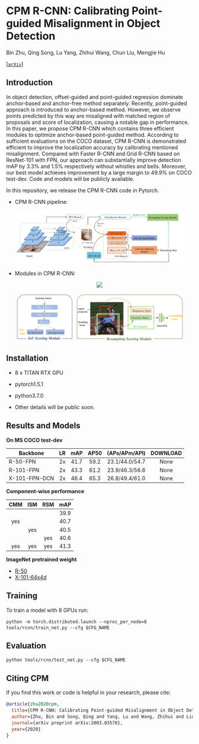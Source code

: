 # CPM R-CNN: Calibrating Point-guided Misalignment in Object Detection

Bin Zhu, Qing Song, Lu Yang, Zhihui Wang, Chun Liu, Mengjie Hu

[[`arXiv`](https://arxiv.org/abs/2003.03570)]
## Introduction
In object detection, offset-guided and point-guided regression dominate anchor-based and anchor-free method separately. Recently, point-guided approach is introduced to anchor-based method. However, we observe points predicted by this way are misaligned with matched region of proposals and score of localization, causing a notable gap in performance. In this paper, we propose CPM R-CNN which contains three efficient modules to optimize anchor-based point-guided method. According to sufficient evaluations on the COCO dataset, CPM R-CNN is demonstrated efficient to improve the localization accuracy by calibrating mentioned misalignment. Compared with Faster R-CNN and Grid R-CNN based on ResNet-101 with FPN, our approach can substantially improve detection mAP by 3.3\% and 1.5\% respectively without whistles and bells. Moreover, our best model achieves improvement by a large margin to 49.9\% on COCO test-dev. Code and models will be publicly available.


In this repository, we release the CPM R-CNN code in Pytorch.

- CPM R-CNN pipeline:
<p align="center"><img width="90%" src="data/pipeline.png" /></p>

- Modules in CPM R-CNN:
<p align="center"><img width="90%" src="data/cmm.png" /></p>
<p align="center"><img width="90%" src="data/score.png" /></p>


## Installation
- 8 x TITAN RTX GPU
- pytorch1.5.1
- python3.7.0

- Other details will be public soon.

## Results and Models

**On MS COCO test-dev**

|  Backbone  |  LR  | mAP | AP50 | (APs/APm/APl) | DOWNLOAD |
|------------|:----:|:------:|:----:|:--------------------------:| :-------:|
|  R-50-FPN  |  2x  | 41.7   | 59.2 |      23.1/44.0/54.7        | None|
|  R-101-FPN  |  2x  | 43.3   | 61.2 |      23.9/46.3/56.6        | None|
|  X-101-FPN-DCN |  2x  | 46.4   | 65.3 |      26.8/49.4/61.0        | None|

**Component-wise performance**

|  CMM |  ISM | RSM | mAP |
|:-----:|:----:|:----:|:----:|
|       |      |      | 39.9 |
|  yes  |      |      | 40.7 |
|       |  yes |      | 40.5 |
|       |      |  yes | 40.6 |
|  yes  |  yes |  yes | 41.3 |


**ImageNet pretrained weight**

- [R-50](https://drive.google.com/open?id=1EtqFhrFTdBJNbp67effArVrTNx4q_ELr)
- [X-101-64x4d](https://drive.google.com/open?id=1c4OSVZIZtDT49B0DTC0tK3vcRgJpzR9n)


## Training

To train a model with 8 GPUs run:
```
python -m torch.distributed.launch --nproc_per_node=8 tools/rcnn/train_net.py --cfg $CFG_NAME
```


## Evaluation

```
python tools/rcnn/test_net.py --cfg $CFG_NAME
```

## <a name="CitingCPM"></a>Citing CPM

If you find this work or code is helpful in your research, please cite:

```BibTeX
@article{zhu2020cpm,
  title={CPM R-CNN: Calibrating Point-guided Misalignment in Object Detection},
  author={Zhu, Bin and Song, Qing and Yang, Lu and Wang, Zhihui and Liu, Chun and Hu, Mengjie},
  journal={arXiv preprint arXiv:2003.03570},
  year={2020}
}
```